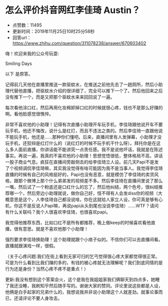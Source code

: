 # 怎么评价抖音网红李佳琦 Austin？
- 点赞数：11495
- 更新时间：2019年11月25日10时25分58秒
- 回答url：https://www.zhihu.com/question/311078238/answer/670603402
<body>
 <p data-pid="xL9EkKey">嗨！欢迎来我的公众号玩耍:</p>
 <p data-pid="DzMV4Esb">Smiling Days</p>
 <p data-pid="OWZdPWD2">以下 是原答。</p>
 <p data-pid="lH9KAxFc">记得前几天他在直播里推送一款驱蚊水，在推送之前他先去了一趟厕所，然后小助理代替他直播，把驱蚊水介绍的很详细了，完全可以推下一个了。然后他回来之后没有推下一个，而是又把那个驱蚊水来来回回说了一遍。</p>
 <p data-pid="D2RWfEjc">每次看他涂口红，然后再用化妆棉卸掉口红的时候就很心疼，钱也不是那么好赚的啊。看他脸感觉很憔悴。</p>
 <p data-pid="VXBjVf9f">非常不喜欢他的小助理！记得有次直播小助理开车玩手机，李佳琦跟他说开车不要玩手机，他还不悔改，说什么是红灯，而且不违法之类的。然后李佳琦一直跟他说不能玩手机，他还是……那种你们懂吧。后来，直播间里有人发弹幕，小助理才没玩手机，还狡辩是红灯什么的（说红灯的时候不玩手机干什么呀）。拜托你是在这么多人面前直播，你讲话能不能讲究一点责任感。我不是说他坏话，我就是在陈述事实。再说一遍，我真的不喜欢他的小助理！思想觉悟很低，整体格局不高，讲话一股子商业气息。疯狂在直播间旁敲侧击的给李佳琦立人设。前几天Papi不是发了个视频调侃李佳琦嘛，其实我没觉得有啥可能因为我不是当事人。我觉得李佳琦直播的时候有自己的风格挺好的，Papi也没有恶意，就是模仿了李佳琦的卖货风格，跟那个微博上那个什么弟弟发的视频差不多。然后李佳琦在直播间里说了那么一嘴，然后试了一个粉底还是口红什么的忘了，然后他纠结，两个色号，很纠结推荐哪一个，然后旁边小助理就说，做你自己好，怪不得有人会发diss你的视频（大概意思是这个，人李佳琦自己都没说啥，你在这就给人家立人设，你可真是够有心机，你这不是反说人Papi嘛，再说papi从头到尾也没说李佳琦）……WTF？请问有什么关联吗？我个人很喜欢李佳琦，也很喜欢papi。</p>
 <p data-pid="mZj69pXn">我觉得他推荐东西，比如口红不是所有都推荐，晚上做keep的时候喜欢看他直播，很有意思。就是不喜欢他那个小助理！</p>
 <p data-pid="af63GYBw">强烈要求李佳琦换助理！这个助理就跟个小痞子似的。不信你们可以去直播间看。直播就跟演戏一样，很假。</p>
 <p data-pid="Xk43niT6">（关于心疼问题:我们在街上看到无家可归的乞丐觉得很心疼大家都觉得很正常。可是为什么看到比我们赚的多的，有钱的被心疼就无法理解呢？我们到底同情的是行为还是身份？当然心疼不疼不是重点！）</p>
 <p data-pid="toAfWGTk">更新:我没有想到这个答案会火，这个是我在我姐姐家我们俩聊天到四点多，她睡了我还没睡，我刷知乎然后随手写的。谢谢大家的赞同。评论里说这些都是人设，他俩是白手起家的兄弟什么的，我想说我并非说小助理这个人就差劲。就事论事而已，还请评论不要人身攻击。</p>
</body>